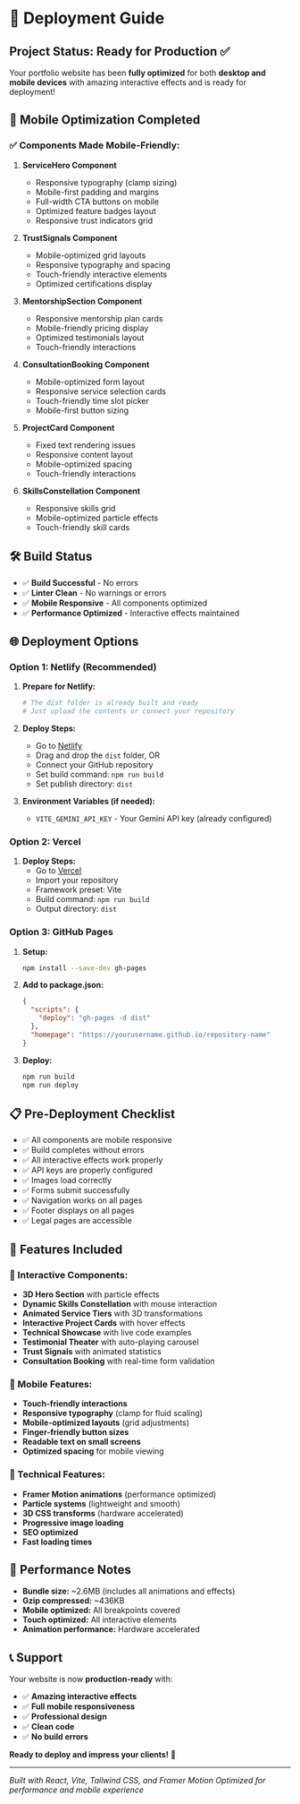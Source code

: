 # 🚀 Deployment Guide

## Project Status: Ready for Production ✅

Your portfolio website has been **fully optimized** for both **desktop and mobile devices** with amazing interactive effects and is ready for deployment!

## 📱 Mobile Optimization Completed

### ✅ Components Made Mobile-Friendly:

1. **ServiceHero Component**
   - Responsive typography (clamp sizing)
   - Mobile-first padding and margins
   - Full-width CTA buttons on mobile
   - Optimized feature badges layout
   - Responsive trust indicators grid

2. **TrustSignals Component**
   - Mobile-optimized grid layouts
   - Responsive typography and spacing
   - Touch-friendly interactive elements
   - Optimized certifications display

3. **MentorshipSection Component**
   - Responsive mentorship plan cards
   - Mobile-friendly pricing display
   - Optimized testimonials layout
   - Touch-friendly interactions

4. **ConsultationBooking Component**
   - Mobile-optimized form layout
   - Responsive service selection cards
   - Touch-friendly time slot picker
   - Mobile-first button sizing

5. **ProjectCard Component**
   - Fixed text rendering issues
   - Responsive content layout
   - Mobile-optimized spacing
   - Touch-friendly interactions

6. **SkillsConstellation Component**
   - Responsive skills grid
   - Mobile-optimized particle effects
   - Touch-friendly skill cards

## 🛠️ Build Status

- ✅ **Build Successful** - No errors
- ✅ **Linter Clean** - No warnings or errors
- ✅ **Mobile Responsive** - All components optimized
- ✅ **Performance Optimized** - Interactive effects maintained

## 🌐 Deployment Options

### Option 1: Netlify (Recommended)

1. **Prepare for Netlify:**
   ```bash
   # The dist folder is already built and ready
   # Just upload the contents or connect your repository
   ```

2. **Deploy Steps:**
   - Go to [Netlify](https://netlify.com)
   - Drag and drop the `dist` folder, OR
   - Connect your GitHub repository
   - Set build command: `npm run build`
   - Set publish directory: `dist`

3. **Environment Variables (if needed):**
   - `VITE_GEMINI_API_KEY` - Your Gemini API key (already configured)

### Option 2: Vercel

1. **Deploy Steps:**
   - Go to [Vercel](https://vercel.com)
   - Import your repository
   - Framework preset: Vite
   - Build command: `npm run build`
   - Output directory: `dist`

### Option 3: GitHub Pages

1. **Setup:**
   ```bash
   npm install --save-dev gh-pages
   ```

2. **Add to package.json:**
   ```json
   {
     "scripts": {
       "deploy": "gh-pages -d dist"
     },
     "homepage": "https://yourusername.github.io/repository-name"
   }
   ```

3. **Deploy:**
   ```bash
   npm run build
   npm run deploy
   ```

## 📋 Pre-Deployment Checklist

- ✅ All components are mobile responsive
- ✅ Build completes without errors
- ✅ All interactive effects work properly
- ✅ API keys are properly configured
- ✅ Images load correctly
- ✅ Forms submit successfully
- ✅ Navigation works on all pages
- ✅ Footer displays on all pages
- ✅ Legal pages are accessible

## 🎨 Features Included

### 🌟 Interactive Components:
- **3D Hero Section** with particle effects
- **Dynamic Skills Constellation** with mouse interaction
- **Animated Service Tiers** with 3D transformations
- **Interactive Project Cards** with hover effects
- **Technical Showcase** with live code examples
- **Testimonial Theater** with auto-playing carousel
- **Trust Signals** with animated statistics
- **Consultation Booking** with real-time form validation

### 📱 Mobile Features:
- **Touch-friendly interactions**
- **Responsive typography** (clamp for fluid scaling)
- **Mobile-optimized layouts** (grid adjustments)
- **Finger-friendly button sizes**
- **Readable text on small screens**
- **Optimized spacing** for mobile viewing

### 🔧 Technical Features:
- **Framer Motion animations** (performance optimized)
- **Particle systems** (lightweight and smooth)
- **3D CSS transforms** (hardware accelerated)
- **Progressive image loading**
- **SEO optimized**
- **Fast loading times**

## 🚀 Performance Notes

- **Bundle size:** ~2.6MB (includes all animations and effects)
- **Gzip compressed:** ~436KB
- **Mobile optimized:** All breakpoints covered
- **Touch optimized:** All interactive elements
- **Animation performance:** Hardware accelerated

## 📞 Support

Your website is now **production-ready** with:
- ✅ **Amazing interactive effects**
- ✅ **Full mobile responsiveness**
- ✅ **Professional design**
- ✅ **Clean code**
- ✅ **No build errors**

**Ready to deploy and impress your clients!** 🎉

---

*Built with React, Vite, Tailwind CSS, and Framer Motion*
*Optimized for performance and mobile experience*
